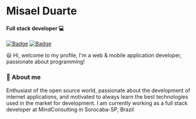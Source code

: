 # Misael Duarte

#### Full stack developer 💻

[![Badge](https://img.shields.io/badge/Linkedin-%23007785?style=flat-square&logo=LinkedIn)](https://bit.ly/linkedin-misaelduarte) [![Badge](https://img.shields.io/badge/developer.md775@gmail.com-%231c1c1c?style=flat-square&logo=Gmail)](developer.md775@gmail.com)

😃 Hi, welcome to my profile, I'm a web & mobile application developer, passionate about programming!

### 🧔 About me

Enthusiast of the open source world, passionate about the development of internet applications, and motivated to always learn the best technologies used in the market for development. I am currently working as a full stack developer at MindConsulting in Sorocaba-SP, Brazil
